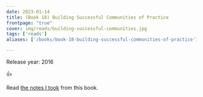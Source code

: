 ```yaml
---
date: 2023-01-14
title: (Book 18) Building Successful Communities of Practice
frontpage: "true"
cover: img/reads/building-successful-communities.jpg
tags: ['reads']
aliases: ['/books/book-18-building-successful-communities-of-practice']

---
```


Release year: 2016

👍

Read [the notes I took](https://drive.google.com/file/d/1AUdo3sCOoKDEKoDXlbP4jpxIc1jKg3g6/view?usp=drive_link) from this book.
